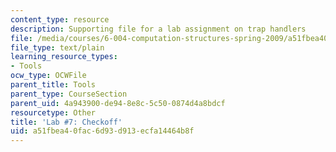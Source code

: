 ```yaml
---
content_type: resource
description: Supporting file for a lab assignment on trap handlers
file: /media/courses/6-004-computation-structures-spring-2009/a51fbea40fac6d93d913ecfa14464b8f_lab7checkoff.uasm
file_type: text/plain
learning_resource_types:
- Tools
ocw_type: OCWFile
parent_title: Tools
parent_type: CourseSection
parent_uid: 4a943900-de94-8e8c-5c50-0874d4a8bdcf
resourcetype: Other
title: 'Lab #7: Checkoff'
uid: a51fbea4-0fac-6d93-d913-ecfa14464b8f
---
```

